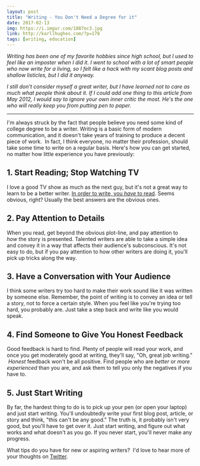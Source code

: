 ```yaml
---
layout: post
title: "Writing - You Don't Need a Degree for it"
date: 2017-02-13
img: https://i.imgur.com/1887oc3.jpg
link: http://karllhughes.com/?p=178
tags: [writing, education]
---
```

*Writing has been one of my favorite hobbies since high school, but I used to feel like an imposter  when I did it. I went to school with a lot of smart people who now write for a living, so I felt like a hack with my scant blog posts and shallow listicles, but I did it anyway.*

*I still don't consider myself a great writer, but I have learned not to care as much what people think about it. If I could add one thing to this article from May 2012, I would say to ignore your own inner critic the most. He's the one who will really keep you from putting pen to paper.*

-----

I'm always struck by the fact that people believe you need some kind of college degree to be a writer. Writing is a basic form of modern communication, and it doesn't take years of training to produce a decent piece of work.  In fact, I think everyone, no matter their profession, should take some time to write on a regular basis. Here's how you can get started, no matter how little experience you have previously: 

## 1. Start Reading; Stop Watching TV

I love a good TV show as much as the next guy, but it's not a great way to learn to be a better writer. [In order to write, you _have_ to read](http://www.huffingtonpost.com/mike-hanski/read-more_b_5192754.html). Seems obvious, right? Usually the best answers are the obvious ones. 

## 2. Pay Attention to Details

When you read, get beyond the obvious plot-line, and pay attention to _how_ the story is presented. Talented writers are able to take a simple idea and convey it in a way that affects their audience's subconscious. It's not easy to do, but if you pay attention to how other writers are doing it, you'll pick up tricks along the way.

## 3. Have a Conversation with Your Audience

I think some writers try too hard to make their work sound like it was written by someone else. Remember, the point of writing is to convey an idea or tell a story, not to force a certain style. When you feel like you're trying too hard, you probably are. Just take a step back and write like you would speak.

## 4. Find Someone to Give You Honest Feedback

Good feedback is hard to find. Plenty of people will read your work, and once you get moderately good at writing, they'll say, "Oh, great job writing."  _Honest_ feedback won't be all positive. Find people who are _better_ or _more experienced_ than you are, and ask them to tell you only the negatives if you have to.

## 5. Just Start Writing

By far, the hardest thing to do is to pick up your pen (or open your laptop) and just start writing. You'll undoubtedly write your first blog post, article, or story and think, "this can't be any good." The truth is, it probably isn't very good, but you'll have to get over it. Just start writing, and figure out what works and what doesn't as you go. If you never start, you'll never make any progress.

What tips do you have for new or aspiring writers?  I'd love to hear more of your thoughts on [Twitter](https://twitter.com/KarlLHughes).
